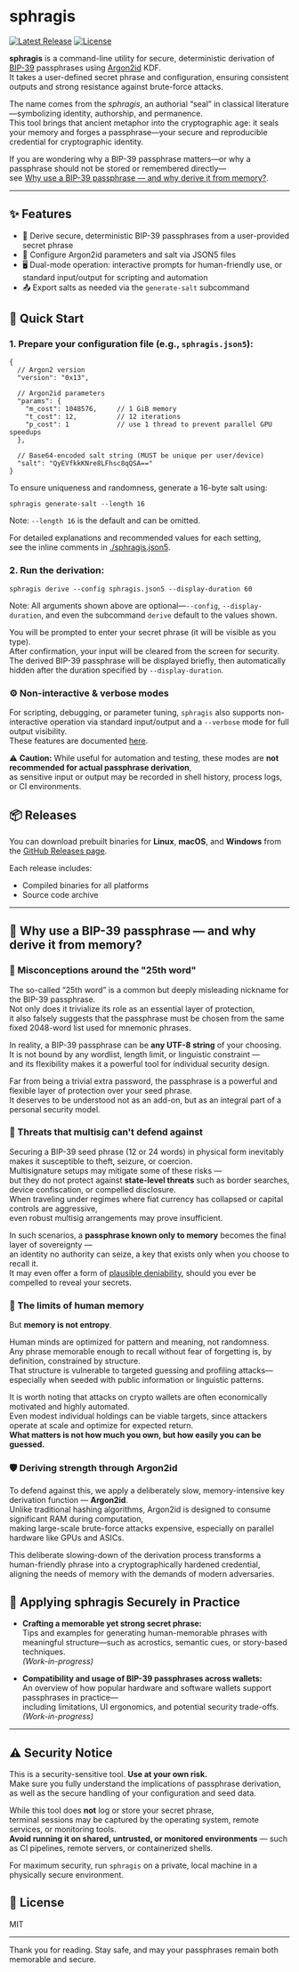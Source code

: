 # sphragis

[![Latest Release](https://img.shields.io/github/v/release/aurynsinclair/sphragis)](https://github.com/aurynsinclair/sphragis/releases)
[![License](https://img.shields.io/github/license/aurynsinclair/sphragis)](./LICENSE)


**sphragis** is a command-line utility for secure, deterministic derivation of [BIP-39](https://github.com/bitcoin/bips/blob/master/bip-0039.mediawiki) passphrases using [Argon2id](https://github.com/p-h-c/phc-winner-argon2) KDF.  
It takes a user-defined secret phrase and configuration, ensuring consistent outputs and strong resistance against brute-force attacks.  

The name comes from the _sphragis_, an authorial “seal” in classical literature—symbolizing identity, authorship, and permanence.  
This tool brings that ancient metaphor into the cryptographic age: it seals your memory and forges a passphrase—your secure and reproducible credential for cryptographic identity.

If you are wondering why a BIP-39 passphrase matters—or why a passphrase should not be stored or remembered directly—  
see [Why use a BIP-39 passphrase — and why derive it from memory?](#why-use-a-bip-39-passphrase--and-why-derive-it-from-memory).


---

## ✨ Features

- 🔐 Derive secure, deterministic BIP-39 passphrases from a user-provided secret phrase
- 🧂 Configure Argon2id parameters and salt via JSON5 files
- 🖥️ Dual-mode operation: interactive prompts for human-friendly use, or standard input/output for scripting and automation
- 📤 Export salts as needed via the `generate-salt` subcommand


## 🚀 Quick Start

### 1. Prepare your configuration file (e.g., `sphragis.json5`):

```json5
{
  // Argon2 version
  "version": "0x13",

  // Argon2id parameters
  "params": {
    "m_cost": 1048576,     // 1 GiB memory
    "t_cost": 12,          // 12 iterations
    "p_cost": 1            // use 1 thread to prevent parallel GPU speedups
  },

  // Base64-encoded salt string (MUST be unique per user/device)
  "salt": "QyEVfkkKNre8LFhsc8qQSA=="
}
```

To ensure uniqueness and randomness, generate a 16-byte salt using:
```shell
sphragis generate-salt --length 16
```
Note: `--length 16` is the default and can be omitted.

For detailed explanations and recommended values for each setting,  
see the inline comments in [./sphragis.json5](./sphragis.json5).

### 2. Run the derivation:

```shell
sphragis derive --config sphragis.json5 --display-duration 60
```
Note: All arguments shown above are optional—`--config`, `--display-duration`, and even the subcommand `derive` default to the values shown.

You will be prompted to enter your secret phrase (it will be visible as you type).  
After confirmation, your input will be cleared from the screen for security.
The derived BIP-39 passphrase will be displayed briefly, then automatically hidden after the duration specified by `--display-duration`.

### ⚙️ Non-interactive & verbose modes

For scripting, debugging, or parameter tuning, `sphragis` also supports non-interactive operation via standard input/output and a `--verbose` mode for full output visibility.  
These features are documented [here](./docs/advanced-usage.md).

⚠️ **Caution:** While useful for automation and testing, these modes are **not recommended for actual passphrase derivation**,  
as sensitive input or output may be recorded in shell history, process logs, or CI environments.


## 📦 Releases

You can download prebuilt binaries for **Linux**, **macOS**, and **Windows** from the [GitHub Releases page](https://github.com/aurynsinclair/sphragis/releases).

Each release includes:

- Compiled binaries for all platforms
- Source code archive

---

## 🔐 Why use a BIP-39 passphrase — and why derive it from memory?

### 📛 Misconceptions around the "25th word"

The so-called “25th word” is a common but deeply misleading nickname for the BIP-39 passphrase.  
Not only does it trivialize its role as an essential layer of protection,  
it also falsely suggests that the passphrase must be chosen from the same fixed 2048-word list used for mnemonic phrases.

In reality, a BIP-39 passphrase can be **any UTF-8 string** of your choosing.  
It is not bound by any wordlist, length limit, or linguistic constraint —  
and its flexibility makes it a powerful tool for individual security design.

Far from being a trivial extra password, the passphrase is a powerful and flexible layer of protection over your seed phrase.  
It deserves to be understood not as an add-on, but as an integral part of a personal security model.

### 🚧 Threats that multisig can't defend against

Securing a BIP-39 seed phrase (12 or 24 words) in physical form inevitably makes it susceptible to theft, seizure, or coercion.  
Multisignature setups may mitigate some of these risks —  
but they do not protect against **state-level threats** such as border searches, device confiscation, or compelled disclosure.  
When traveling under regimes where fiat currency has collapsed or capital controls are aggressive,  
even robust multisig arrangements may prove insufficient.

In such scenarios, a **passphrase known only to memory** becomes the final layer of sovereignty —  
an identity no authority can seize, a key that exists only when you choose to recall it.  
It may even offer a form of [plausible deniability](https://medium.com/airgap-it/securing-your-crypto-with-plausible-deniability-and-bip-39-passphrases-3bb80be72e75),
should you ever be compelled to reveal your secrets.

### 🧠 The limits of human memory

But **memory is not entropy**.

Human minds are optimized for pattern and meaning, not randomness.  
Any phrase memorable enough to recall without fear of forgetting is, by definition, constrained by structure.  
That structure is vulnerable to targeted guessing and profiling attacks—especially when seeded with public information or linguistic patterns.

It is worth noting that attacks on crypto wallets are often economically motivated and highly automated.  
Even modest individual holdings can be viable targets, since attackers operate at scale and optimize for expected return.  
**What matters is not how much you own, but how easily you can be guessed.**

### 🛡️ Deriving strength through Argon2id

To defend against this, we apply a deliberately slow, memory-intensive key derivation function — **Argon2id**.  
Unlike traditional hashing algorithms, Argon2id is designed to consume significant RAM during computation,  
making large-scale brute-force attacks expensive, especially on parallel hardware like GPUs and ASICs.

This deliberate slowing-down of the derivation process transforms a human-friendly phrase into a cryptographically hardened credential,  
aligning the needs of memory with the demands of modern adversaries.


## 🚪 Applying sphragis Securely in Practice

- **Crafting a memorable yet strong secret phrase:**  
  Tips and examples for generating human-memorable phrases with meaningful structure—such as acrostics, semantic cues, or story-based techniques.  
  _(Work-in-progress)_

- **Compatibility and usage of BIP-39 passphrases across wallets:**  
  An overview of how popular hardware and software wallets support passphrases in practice—  
  including limitations, UI ergonomics, and potential security trade-offs.  
  _(Work-in-progress)_

---

## ⚠️ Security Notice

This is a security-sensitive tool. **Use at your own risk.**  
Make sure you fully understand the implications of passphrase derivation, as well as the secure handling of your configuration and seed data.

While this tool does **not** log or store your secret phrase,  
terminal sessions may be captured by the operating system, remote services, or monitoring tools.  
**Avoid running it on shared, untrusted, or monitored environments** — such as CI pipelines, remote servers, or containerized shells.

For maximum security, run `sphragis` on a private, local machine in a physically secure environment.


## 📜 License
MIT

---

Thank you for reading. Stay safe, and may your passphrases remain both memorable and secure.
